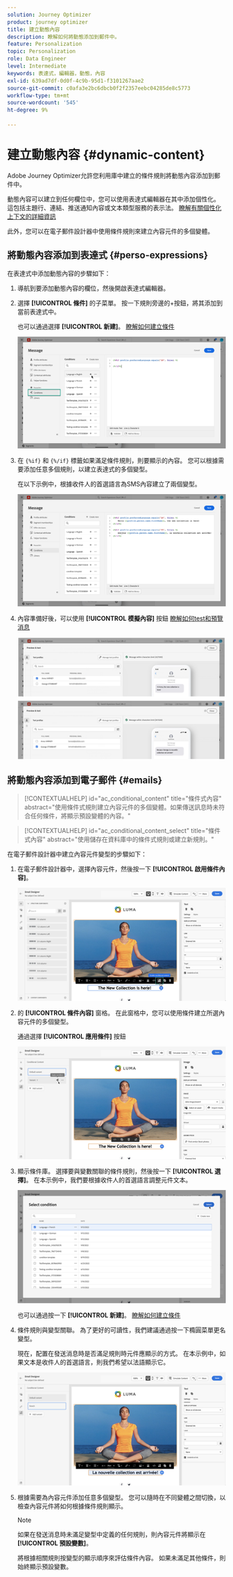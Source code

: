 ```yaml
---
solution: Journey Optimizer
product: journey optimizer
title: 建立動態內容
description: 瞭解如何將動態添加到郵件中。
feature: Personalization
topic: Personalization
role: Data Engineer
level: Intermediate
keywords: 表達式，編輯器，動態，內容
exl-id: 639ad7df-0d0f-4c9b-95d1-f3101267aae2
source-git-commit: c0afa3e2bc6dbcb0f2f2357eebc04285de8c5773
workflow-type: tm+mt
source-wordcount: '545'
ht-degree: 9%

---
```


# 建立動態內容 {#dynamic-content}

Adobe Journey Optimizer允許您利用庫中建立的條件規則將動態內容添加到郵件中。

動態內容可以建立到任何欄位中，您可以使用表達式編輯器在其中添加個性化。 這包括主題行、連結、推送通知內容或文本類型服務的表示法。 [瞭解有關個性化上下文的詳細資訊](personalization-contexts.md)

此外，您可以在電子郵件設計器中使用條件規則來建立內容元件的多個變體。

## 將動態內容添加到表達式 {#perso-expressions}

在表達式中添加動態內容的步驟如下：

1. 導航到要添加動態內容的欄位，然後開啟表達式編輯器。

1. 選擇 **[!UICONTROL 條件]** 的子菜單。 按一下規則旁邊的+按鈕，將其添加到當前表達式中。

   也可以通過選擇 **[!UICONTROL 新建]**。 [瞭解如何建立條件](create-conditions.md)

   ![](assets/conditions-expression.png)

1. 在 `{%if}` 和 `{%/if}` 標籤如果滿足條件規則，則要顯示的內容。 您可以根據需要添加任意多個規則，以建立表達式的多個變型。

   在以下示例中，根據收件人的首選語言為SMS內容建立了兩個變型。

   ![](assets/conditions-language-sample.png)

1. 內容準備好後，可以使用 **[!UICONTROL 模擬內容]** 按鈕 [瞭解如何test和預覽消息](../email/preview.md)

   ![](assets/conditions-preview.png)

## 將動態內容添加到電子郵件 {#emails}

>[!CONTEXTUALHELP]
>id="ac_conditional_content"
>title="條件式內容"
>abstract="使用條件式規則建立內容元件的多個變體。如果傳送訊息時未符合任何條件，將顯示預設變體的內容。"

>[!CONTEXTUALHELP]
>id="ac_conditional_content_select"
>title="條件式內容"
>abstract="使用儲存在資料庫中的條件式規則或建立新規則。"

在電子郵件設計器中建立內容元件變型的步驟如下：

1. 在電子郵件設計器中，選擇內容元件，然後按一下 **[!UICONTROL 啟用條件內容]**。

   ![](assets/conditions-enable-conditional.png)

1. 的 **[!UICONTROL 條件內容]** 窗格。 在此窗格中，您可以使用條件建立所選內容元件的多個變型。

   通過選擇 **[!UICONTROL 應用條件]** 按鈕

   ![](assets/conditions-apply.png)

1. 顯示條件庫。 選擇要與變數關聯的條件規則，然後按一下 **[!UICONTROL 選擇]**。 在本示例中，我們要根據收件人的首選語言調整元件文本。

   ![](assets/conditions-select.png)

   也可以通過按一下 **[!UICONTROL 新建]**。 [瞭解如何建立條件](create-conditions.md)

1. 條件規則與變型關聯。 為了更好的可讀性，我們建議通過按一下橢圓菜單更名變型。

   現在，配置在發送消息時是否滿足規則時元件應顯示的方式。 在本示例中，如果文本是收件人的首選語言，則我們希望以法語顯示它。

   ![](assets/conditions-design.png)

1. 根據需要為內容元件添加任意多個變型。 您可以隨時在不同變體之間切換，以檢查內容元件將如何根據條件規則顯示。

   >[!NOTE]
   >如果在發送消息時未滿足變型中定義的任何規則，則內容元件將顯示在 **[!UICONTROL 預設變數]**。
   >
   >將根據相關規則按變型的顯示順序來評估條件內容。 如果未滿足其他條件，則始終顯示預設變數。
